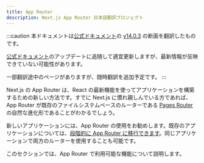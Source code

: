 ```yaml
---
title: App Router
description: Next.js App Router 日本語翻訳プロジェクト
---
```


:::caution
本ドキュメントは[公式ドキュメント](https://nextjs.org/docs)の [v14.0.3](https://github.com/vercel/next.js/tree/v14.0.3/docs) の断面を翻訳したものです。

[公式ドキュメント](https://nextjs.org/docs)のアップデートに追随して適宜更新しますが、最新情報が反映できていない可能性があります。

一部翻訳途中のページがありますが、随時翻訳を追加予定です。
:::

Next.js の App Router は、React の最新機能を使ってアプリケーションを構築するための新しい方法です。すでに Next.js に慣れ親しんでいる方であれば、App Router が既存のファイルシステムベースのルーターである [Pages Router](https://nextjs.org/docs/pages) の自然な進化形であることがわかるでしょう。

新しいアプリケーションには、App Router の使用をお勧めします。既存のアプリケーションについては、[段階的に App Router に移行できます](/docs/app-router/building-your-application/upgrading/app-router-migration)。同じアプリケーションで両方のルーターを使用することも可能です。

このセクションでは、App Router で利用可能な機能について説明します。

